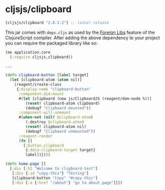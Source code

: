 # cljsjs/clipboard

[](dependency)
```clojure
[cljsjs/clipboard "2.0.1-2"] ;; latest release
```
[](/dependency)

This jar comes with `deps.cljs` as used by the [Foreign Libs][flibs] feature
of the ClojureScript compiler. After adding the above dependency to your project
you can require the packaged library like so:

```clojure
(ns application.core
  (:require cljsjs.clipboard))

...

(defn clipboard-button [label target]
  (let [clipboard-atom (atom nil)]
    (reagent/create-class
     {:display-name "clipboard-button"
      :component-did-mount
      #(let [clipboard (new js/ClipboardJS (reagent/dom-node %))]
         (reset! clipboard-atom clipboard)
         (debugf "Clipboard mounted"))
      :component-will-unmount
      #(when-not (nil? @clipboard-atom)
         (.destroy @clipboard-atom)
         (reset! clipboard-atom nil)
         (debugf "Clipboard unmounted"))
      :reagent-render
      (fn []
        [:button.clipboard
         {:data-clipboard-target target}
         label])})))

(defn home-page []
  [:div [:h2 "Welcome to clipboard-test"]
   [:div {:id "copy-this"} "Testing"]
   [clipboard-button "Copy" "#copy-this"]
   [:div [:a {:href "/about"} "go to about page"]]])
```

[flibs]: https://clojurescript.org/reference/packaging-foreign-deps
